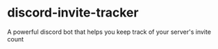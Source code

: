# discord-invite-tracker
A powerful discord bot that helps you keep track of your server's invite count
